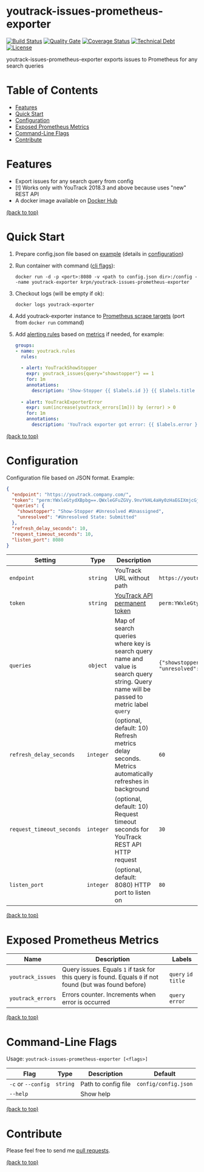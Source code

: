 # youtrack-issues-prometheus-exporter

[![Build Status](https://travis-ci.org/krpn/youtrack-issues-prometheus-exporter.svg?branch=master)](https://travis-ci.org/krpn/youtrack-issues-prometheus-exporter) [![Quality Gate](https://sonarcloud.io/api/project_badges/measure?project=krpn_youtrack-issues-prometheus-exporter&metric=alert_status)](https://sonarcloud.io/dashboard?id=krpn_youtrack-issues-prometheus-exporter) [![Coverage Status](https://sonarcloud.io/api/project_badges/measure?project=krpn_youtrack-issues-prometheus-exporter&metric=coverage)](https://sonarcloud.io/component_measures?id=krpn_youtrack-issues-prometheus-exporter&metric=coverage) [![Technical Debt](https://sonarcloud.io/api/project_badges/measure?project=krpn_youtrack-issues-prometheus-exporter&metric=sqale_index)](https://sonarcloud.io/component_measures?id=krpn_youtrack-issues-prometheus-exporter&metric=sqale_index) [![License](https://img.shields.io/github/license/krpn/youtrack-issues-prometheus-exporter.svg)](https://github.com/krpn/youtrack-issues-prometheus-exporter/blob/master/LICENSE)

youtrack-issues-prometheus-exporter exports issues to Prometheus for any search queries

# Table of Contents
* [Features](#features)
* [Quick Start](#quick-start)
* [Configuration](#configuration)
* [Exposed Prometheus Metrics](#exposed-prometheus-metrics)
* [Command-Line Flags](#command-line-flags)
* [Contribute](#contribute)

# Features

* Export issues for any search query from config
* [!] Works only with YouTrack 2018.3 and above because uses "new" REST API
* A docker image available on [Docker Hub](https://hub.docker.com/r/krpn/youtrack-issues-prometheus-exporter/)

[(back to top)](#youtrack-issues-prometheus-exporter)

# Quick Start

1. Prepare config.json file based on [example](https://github.com/krpn/youtrack-issues-prometheus-exporter/blob/master/example/config.json) (details in [configuration](#configuration))

2. Run container with command ([cli flags](#command-line-flags)):

    `docker run -d -p <port>:8080 -v <path to config.json dir>:/config --name youtrack-exporter krpn/youtrack-issues-prometheus-exporter`

3. Checkout logs (will be empty if ok):

    `docker logs youtrack-exporter`
    
4. Add youtrack-exporter instance to [Prometheus scrape targets](https://prometheus.io/docs/prometheus/latest/configuration/configuration/#%3Cscrape_config%3E) (port from `docker run` command)

5. Add [alerting rules](https://prometheus.io/docs/prometheus/latest/configuration/alerting_rules/) based on [metrics](#exposed-prometheus-metrics) if needed, for example:

    ```yaml
    groups:
    - name: youtrack.rules
      rules:
      
      - alert: YouTrackShowStopper
        expr: youtrack_issues{query="showstopper"} == 1
        for: 1m
        annotations:
          description: 'Show-Stopper {{ $labels.id }} {{ $labels.title }}: https://youtrack.company.com/issue/{{ $labels.id }}'
      
      - alert: YouTrackExporterError
        expr: sum(increase(youtrack_errors[1m])) by (error) > 0
        for: 1m
        annotations:
          description: 'YouTrack exporter got error: {{ $labels.error }}'
    ```

[(back to top)](#youtrack-issues-prometheus-exporter)

# Configuration

Configuration file based on JSON format. Example:

```json
{
  "endpoint": "https://youtrack.company.com/",
  "token": "perm:YWxleGtydXBpbg==.QWxleGFuZGVy.9nvYkHL4aHy0zHaEGIXmjcGjVNx6Kr",
  "queries": {
    "showstopper": "Show-Stopper #Unresolved #Unassigned",
    "unresolved": "#Unresolved State: Submitted"
  },
  "refresh_delay_seconds": 10,
  "request_timeout_seconds": 10,
  "listen_port": 8080
}
```
| Setting                   | Type      | Description                                                                                                                              | Example                                                                                                 |
|---------------------------|:---------:|------------------------------------------------------------------------------------------------------------------------------------------|---------------------------------------------------------------------------------------------------------|
| `endpoint`                | `string`  | YouTrack URL without path                                                                                                                | `https://youtrack.company.com/`                                                                         |
| `token`                   | `string`  | [YouTrack API permanent token](https://www.jetbrains.com/help/youtrack/standalone/authentication-with-permanent-token.html)              | `perm:YWxleGtydXBpbg==.QWxleGFuZGVy.9nvYkHL4aHy0zHaEGIXmjcGjVNx6Kr`                                     |
| `queries`                 | `object`  | Map of search queries where key is search query name and value is search query string. Query name will be passed to metric label `query` | `{"showstopper": "Show-Stopper #Unresolved #Unassigned", "unresolved": "#Unresolved State: Submitted"}` |
| `refresh_delay_seconds`   | `integer` | (optional, default: 10) Refresh metrics delay seconds. Metrics automatically refreshes in background                                     | `60`                                                                                                    |
| `request_timeout_seconds` | `integer` | (optional, default: 10) Request timeout seconds for YouTrack REST API HTTP request                                                       | `30`                                                                                                    |
| `listen_port`             | `integer` | (optional, default: 8080) HTTP port to listen on                                                                                         | `80`                                                                                                    |

[(back to top)](#youtrack-issues-prometheus-exporter)

# Exposed Prometheus Metrics

| Name              | Description                                                                                              | Labels               |
|-------------------|----------------------------------------------------------------------------------------------------------|----------------------|
| `youtrack_issues` | Query issues. Equals `1` if task for this query is found. Equals `0` if not found (but was found before) | `query` `id` `title` |
| `youtrack_errors` | Errors counter. Increments when error is occurred                                                        | `query` `error`      |

[(back to top)](#youtrack-issues-prometheus-exporter)

# Command-Line Flags

Usage: `youtrack-issues-prometheus-exporter [<flags>]`

| Flag                 | Type     | Description         | Default              |
|----------------------|:--------:|---------------------|----------------------|
| `-c` or `--config`   | `string` | Path to config file | `config/config.json` |
| `--help`             |          | Show help           |                      |

[(back to top)](#youtrack-issues-prometheus-exporter)

# Contribute

Please feel free to send me [pull requests](https://github.com/krpn/youtrack-issues-prometheus-exporter/pulls).

[(back to top)](#youtrack-issues-prometheus-exporter)